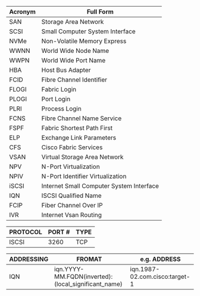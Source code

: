 | Acronym | Full Form                              |
|---------|----------------------------------------|
| SAN     | Storage Area Network                  |
| SCSI    | Small Computer System Interface       |
| NVMe    | Non-Volatile Memory Express           |
| WWNN    | World Wide Node Name                 |
| WWPN    | World Wide Port Name                 |
| HBA     | Host Bus Adapter                      |
| FCID    | Fibre Channel Identifier              |
| FLOGI   | Fabric Login                          |
| PLOGI   | Port Login                            |
| PLRI    | Process Login                         |
| FCNS    | Fibre Channel Name Service            |
| FSPF    | Fabric Shortest Path First            |
| ELP     | Exchange Link Parameters              |
| CFS     | Cisco Fabric Services                 |
| VSAN    | Virtual Storage Area Network          |
| NPV     | N-Port Virtualization                 |
| NPIV    | N-Port Identifier Virtualization      |
| iSCSI   | Internet Small Computer System Interface   |
| IQN    | ISCSI Qualified Name                  |
| FCIP    | Fiber Channel Over IP                 |
| IVR     | Internet Vsan Routing                 |

| PROTOCOL | PORT # | TYPE |
| ------| ------ | --------|
| ISCSI | 3260 | TCP |


| ADDRESSING | FROMAT | e.g. ADDRESS | 
| ------| ------ | ------ |
| IQN | iqn.YYYY-MM.FQDN(inverted):(local_significant_name) | iqn.1987-02.com.cisco:target-1 |
